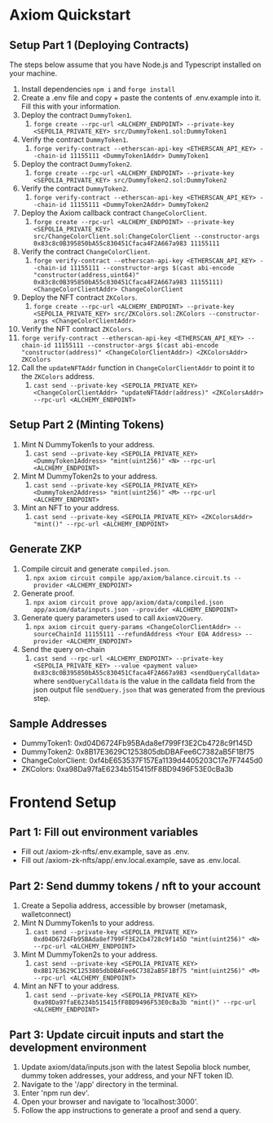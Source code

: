 # Axiom Quickstart

## Setup Part 1 (Deploying Contracts)

The steps below assume that you have Node.js and Typescript installed on your machine.

1. Install dependencies `npm i` and `forge install`
2. Create a .env file and copy + paste the contents of .env.example into it. Fill this with your information.
3. Deploy the contract `DummyToken1`.
   1. `forge create --rpc-url <ALCHEMY_ENDPOINT> --private-key <SEPOLIA_PRIVATE_KEY> src/DummyToken1.sol:DummyToken1`
4. Verify the contract `DummyToken1`.
   1. `forge verify-contract --etherscan-api-key <ETHERSCAN_API_KEY> --chain-id 11155111 <DummyToken1Addr> DummyToken1`
5. Deploy the contract `DummyToken2`.
   1. `forge create --rpc-url <ALCHEMY_ENDPOINT> --private-key <SEPOLIA_PRIVATE_KEY> src/DummyToken2.sol:DummyToken2`
6. Verify the contract `DummyToken2`.
   1. `forge verify-contract --etherscan-api-key <ETHERSCAN_API_KEY> --chain-id 11155111 <DummyToken2Addr> DummyToken2`
7. Deploy the Axiom callback contract `ChangeColorClient`.
   1. `forge create --rpc-url <ALCHEMY_ENDPOINT> --private-key <SEPOLIA_PRIVATE_KEY> src/ChangeColorClient.sol:ChangeColorClient --constructor-args 0x83c8c0B395850bA55c830451Cfaca4F2A667a983 11155111`
8. Verify the contract `ChangeColorClient`.
   1. `forge verify-contract --etherscan-api-key <ETHERSCAN_API_KEY> --chain-id 11155111 --constructor-args $(cast abi-encode "constructor(address,uint64)" 0x83c8c0B395850bA55c830451Cfaca4F2A667a983 11155111) <ChangeColorClientAddr> ChangeColorClient`
9. Deploy the NFT contract `ZKColors`.
   1.  `forge create --rpc-url <ALCHEMY_ENDPOINT> --private-key <SEPOLIA_PRIVATE_KEY> src/ZKColors.sol:ZKColors --constructor-args <ChangeColorClientAddr>`
10. Verify the NFT contract `ZKColors`.
   1. `forge verify-contract --etherscan-api-key <ETHERSCAN_API_KEY> --chain-id 11155111 --constructor-args $(cast abi-encode "constructor(address)" <ChangeColorClientAddr>) <ZKColorsAddr> ZKColors`
11. Call the `updateNFTAddr` function in `ChangeColorClientAddr` to point it to the `ZKColors` address.
    1. `cast send --private-key <SEPOLIA_PRIVATE_KEY> <ChangeColorClientAddr> "updateNFTAddr(address)" <ZKColorsAddr> --rpc-url <ALCHEMY_ENDPOINT>`

## Setup Part 2 (Minting Tokens)

1. Mint N DummyToken1s to your address.
   1. `cast send --private-key <SEPOLIA_PRIVATE_KEY> <DummyToken1Address> "mint(uint256)" <N> --rpc-url <ALCHEMY_ENDPOINT>`
2. Mint M DummyToken2s to your address.
   1. `cast send --private-key <SEPOLIA_PRIVATE_KEY> <DummyToken2Address> "mint(uint256)" <M> --rpc-url <ALCHEMY_ENDPOINT>`
3. Mint an NFT to your address.
   1. `cast send --private-key <SEPOLIA_PRIVATE_KEY> <ZKColorsAddr> "mint()" --rpc-url <ALCHEMY_ENDPOINT>`

## Generate ZKP

1. Compile circuit and generate `compiled.json`.
   1. `npx axiom circuit compile app/axiom/balance.circuit.ts --provider <ALCHEMY_ENDPOINT>`
2. Generate proof.
   1. `npx axiom circuit prove app/axiom/data/compiled.json app/axiom/data/inputs.json --provider <ALCHEMY_ENDPOINT>`
3. Generate query parameters used to call `AxiomV2Query`.
   1. `npx axiom circuit query-params <ChangeColorClientAddr> --sourceChainId 11155111 --refundAddress <Your EOA Address> --provider <ALCHEMY_ENDPOINT>`
4. Send the query on-chain
   1. `cast send --rpc-url <ALCHEMY_ENDPOINT> --private-key <SEPOLIA_PRIVATE_KEY> --value <payment value> 0x83c8c0B395850bA55c830451Cfaca4F2A667a983 <sendQueryCalldata>` where `sendQueryCalldata` is the value in the calldata field from the json output file `sendQuery.json` that was generated from the previous step.



## Sample Addresses

- DummyToken1: 0xd04D6724Fb95BAda8ef799Ff3E2Cb4728c9f145D
- DummyToken2: 0x8B17E3629C1253805dbDBAFee6C7382aB5F1Bf75
- ChangeColorClient: 0xf4bE653537F157Ea1139d4405203C17e7F7445d0
- ZKColors: 0xa98Da97faE6234b515415fF8BD9496F53E0cBa3b

# Frontend Setup

## Part 1: Fill out environment variables
- Fill out /axiom-zk-nfts/.env.example, save as .env.
- Fill out /axiom-zk-nfts/app/.env.local.example, save as .env.local.

## Part 2: Send dummy tokens / nft to your account
1. Create a Sepolia address, accessible by browser (metamask, walletconnect)
2. Mint N DummyToken1s to your address.
   1. `cast send --private-key <SEPOLIA_PRIVATE_KEY> 0xd04D6724Fb95BAda8ef799Ff3E2Cb4728c9f145D "mint(uint256)" <N> --rpc-url <ALCHEMY_ENDPOINT>`
3. Mint M DummyToken2s to your address.
   1. `cast send --private-key <SEPOLIA_PRIVATE_KEY> 0x8B17E3629C1253805dbDBAFee6C7382aB5F1Bf75 "mint(uint256)" <M> --rpc-url <ALCHEMY_ENDPOINT>`
4. Mint an NFT to your address.
   1. `cast send --private-key <SEPOLIA_PRIVATE_KEY> 0xa98Da97faE6234b515415fF8BD9496F53E0cBa3b "mint()" --rpc-url <ALCHEMY_ENDPOINT>`

## Part 3: Update circuit inputs and start the development environment
1. Update axiom/data/inputs.json with the latest Sepolia block number, dummy token addresses, your address, and your NFT token ID.
2. Navigate to the '/app' directory in the terminal.
3. Enter 'npm run dev'.
4. Open your browser and navigate to 'localhost:3000'.
5. Follow the app instructions to generate a proof and send a query.

